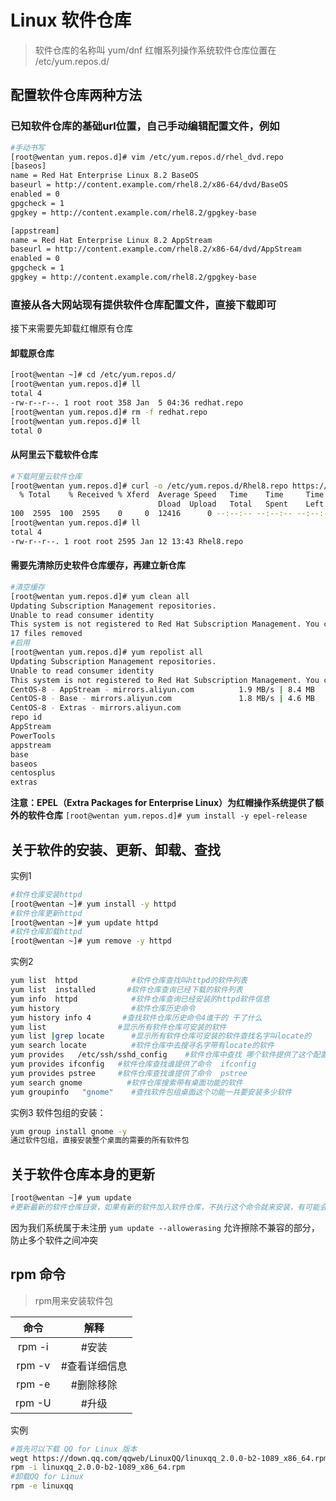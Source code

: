 [//]: # (哈哈我是注释，不会在浏览器中显示。
  Date: 2022-01-15 22:39:02
  LastEditors: gyg
  LastEditTime: 2022-01-18 23:03:43
  FilePath: \test\1_12@linux包管理器.mm.md
)

# Linux 软件仓库

>软件仓库的名称叫 yum/dnf
红帽系列操作系统软件仓库位置在 /etc/yum.repos.d/

<!-- @import "[TOC]" {cmd="toc" depthFrom=1 depthTo=6 orderedList=false} -->

## 配置软件仓库两种方法

### 已知软件仓库的基础url位置，自己手动编辑配置文件，例如

```bash
#手动书写
[root@wentan yum.repos.d]# vim /etc/yum.repos.d/rhel_dvd.repo
[baseos]
name = Red Hat Enterprise Linux 8.2 BaseOS
baseurl = http://content.example.com/rhel8.2/x86-64/dvd/BaseOS
enabled = 0
gpgcheck = 1
gpgkey = http://content.example.com/rhel8.2/gpgkey-base

[appstream]
name = Red Hat Enterprise Linux 8.2 AppStream
baseurl = http://content.example.com/rhel8.2/x86-64/dvd/AppStream
enabled = 0
gpgcheck = 1
gpgkey = http://content.example.com/rhel8.2/gpgkey-base
```

### 直接从各大网站现有提供软件仓库配置文件，直接下载即可

接下来需要先卸载红帽原有仓库

#### 卸载原仓库

```bash
[root@wentan ~]# cd /etc/yum.repos.d/
[root@wentan yum.repos.d]# ll
total 4
-rw-r--r--. 1 root root 358 Jan  5 04:36 redhat.repo
[root@wentan yum.repos.d]# rm -f redhat.repo 
[root@wentan yum.repos.d]# ll
total 0
```

#### 从阿里云下载软件仓库

```bash
#下载阿里云软件仓库
[root@wentan yum.repos.d]# curl -o /etc/yum.repos.d/Rhel8.repo https://mirrors.aliyun.com/repo/Centos-8.repo
  % Total    % Received % Xferd  Average Speed   Time    Time     Time  Current
                                 Dload  Upload   Total   Spent    Left  Speed
100  2595  100  2595    0     0  12416      0 --:--:-- --:--:-- --:--:-- 12416
[root@wentan yum.repos.d]# ll
total 4
-rw-r--r--. 1 root root 2595 Jan 12 13:43 Rhel8.repo
```

#### 需要先清除历史软件仓库缓存，再建立新仓库

```bash
#清空缓存
[root@wentan yum.repos.d]# yum clean all 
Updating Subscription Management repositories.
Unable to read consumer identity
This system is not registered to Red Hat Subscription Management. You can use subscription-manager to register.
17 files removed
#启用
[root@wentan yum.repos.d]# yum repolist all 
Updating Subscription Management repositories.
Unable to read consumer identity
This system is not registered to Red Hat Subscription Management. You can use subscription-manager to register.
CentOS-8 - AppStream - mirrors.aliyun.com          1.9 MB/s | 8.4 MB     00:04    
CentOS-8 - Base - mirrors.aliyun.com               1.8 MB/s | 4.6 MB     00:02    
CentOS-8 - Extras - mirrors.aliyun.com                                                                                                                      4.8 kB/s |  10 kB     00:02    
repo id                                                                repo name                                                                                              status
AppStream                                                              CentOS-8 - AppStream - mirrors.aliyun.com                                                              enabled: 5,596
PowerTools                                                             CentOS-8 - PowerTools - mirrors.aliyun.com                                                             disabled
appstream                                                              Red Hat Enterprise Linux 8.2 AppStream                                                                 disabled
base                                                                   CentOS-8 - Base - mirrors.aliyun.com                                                                   enabled: 1,896
baseos                                                                 Red Hat Enterprise Linux 8.2 BaseOS                                                                    disabled
centosplus                                                             CentOS-8 - Plus - mirrors.aliyun.com                                                                   disabled
extras                                                                 CentOS-8 - Extras - mirrors.aliyun.com                                                                 enabled:    38
```

**注意：EPEL（Extra Packages for Enterprise Linux）为红帽操作系统提供了额外的软件仓库**
`[root@wentan yum.repos.d]# yum install -y epel-release`

## 关于软件的安装、更新、卸载、查找

实例1

```bash
#软件仓库安装httpd
[root@wentan ~]# yum install -y httpd
#软件仓库更新httpd
[root@wentan ~]# yum update httpd
#软件仓库卸载httpd
[root@wentan ~]# yum remove -y httpd
```

实例2

```bash
yum list  httpd            #软件仓库查找叫httpd的软件列表
yum list  installed       #软件仓库查询已经下载的软件列表
yum info  httpd            #软件仓库查询已经安装的httpd软件信息
yum history                #软件仓库历史命令
yum history info 4       #查找软件仓库历史命令4谁干的 干了什么
yum list                #显示所有软件仓库可安装的软件
yum list |grep locate      #显示所有软件仓库可安装的软件查找名字叫locate的
yum search locate          #软件仓库中去搜寻名字带有locate的软件
yum provides   /etc/ssh/sshd_config    #软件仓库中查找 哪个软件提供了这个配置文件的功能
yum provides ifconfig   #软件仓库查找谁提供了命令  ifconfig
yum provides pstree     #软件仓库查找谁提供了命令  pstree
yum search gnome          #软件仓库搜索带有桌面功能的软件
yum groupinfo   "gnome"    #查找软件包组桌面这个功能一共要安装多少软件
```

实例3 软件包组的安装：

```bash
yum group install gnome -y
通过软件包组，直接安装整个桌面的需要的所有软件包
```

## 关于软件仓库本身的更新

```bash
[root@wentan ~]# yum update
#更新最新的软件仓库目录，如果有新的软件加入软件仓库，不执行这个命令就来安装，有可能会显示这个软件找不到。一般在安装最新的有些工具的时候，需要先yum update完成软件仓库本身的更新
```

因为我们系统属于未注册
`yum update --allowerasing`
允许擦除不兼容的部分，防止多个软件之间冲突

## rpm 命令

>rpm用来安装软件包

命令|解释
:-: | :-:
rpm    -i      |  #安装
rpm    -v       | #查看详细信息
rpm    -e       | #删除移除
rpm    -U       | #升级

实例

```bash
#首先可以下载 QQ for Linux 版本
wegt https://down.qq.com/qqweb/LinuxQQ/linuxqq_2.0.0-b2-1089_x86_64.rpm
rpm -i linuxqq_2.0.0-b2-1089_x86_64.rpm
#卸载QQ for Linux
rpm -e linuxqq
```
